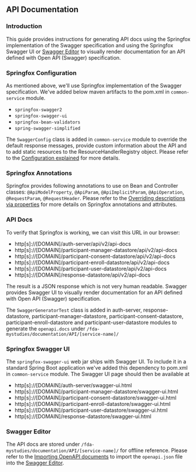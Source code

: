 <!--
 Copyright 2021 Google LLC
 Use of this source code is governed by an MIT-style
 license that can be found in the LICENSE file or at
 https://opensource.org/licenses/MIT.
-->

## API Documentation

### Introduction
This guide provides instructions for generating API docs using the Springfox implementation of the Swagger specification and using the Springfox Swagger UI or [Swagger Editor](https://editor.swagger.io/) to visually render documentation for an API defined with Open API (Swagger) specification. 

### Springfox Configuration
As mentioned above, we'll use Springfox implementation of the Swagger specification. We've added below maven artifacts to the pom.xml in `common-service` module.

*  `springfox-swagger2`
*  `springfox-swagger-ui`
*  `springfox-bean-validators`
*  `spring-swagger-simplified`

The `SwaggerConfig` class is added in `common-service` module to override the default response messages, provide custom information about the API and to add static resources to the ResourceHandlerRegistry object. Please refer to the [Configuration explained](https://springfox.github.io/springfox/docs/current/#configuration-explained) for more details.

### Springfox Annotations

Springfox provides following annotations to use on Bean and Controller classes: `@ApiModelProperty`, `@ApiParam`, `@ApiImplicitParam`, `@ApiOperation`, `@RequestParam`, `@RequestHeader`. Please refer to the [Overriding descriptions via properties](https://springfox.github.io/springfox/docs/current/#overriding-descriptions-via-properties) for more details on Springfox annotations and attributes.

### API Docs

To verify that Springfox is working, we can visit this URL in our browser:

*  http[s]://[DOMAIN]/auth-server/api/v2/api-docs
*  http[s]://[DOMAIN]/participant-manager-datastore/api/v2/api-docs
*  http[s]://[DOMAIN]/participant-consent-datastore/api/v2/api-docs
*  http[s]://[DOMAIN]/participant-enroll-datastore/api/v2/api-docs
*  http[s]://[DOMAIN]/participant-user-datastore/api/v2/api-docs
*  http[s]://[DOMAIN]/response-datastore/api/v2/api-docs

The result is a JSON response which is not very human readable. Swagger provides Swagger UI to visually render documentation for an API defined with Open API (Swagger) specification. 

The `SwaggerGeneratorTest` class is added in auth-server, response-datastore, participant-manager-datastore, participant-consent-datastore, participant-enroll-datastore and participant-user-datastore modules to generate the `openapi.docs` under `/fda-mystudies/documentation/API/[service-name]/`

### Springfox Swagger UI

The `springfox-swagger-ui` web jar ships with Swagger UI. To include it in a standard Spring Boot application we've added this dependency to pom.xml in `common-service` module. The Swagger UI page should then be available at

*  http[s]://[DOMAIN]/auth-server/swagger-ui.html 
*  http[s]://[DOMAIN]/participant-manager-datastore/swagger-ui.html 
*  http[s]://[DOMAIN]/participant-consent-datastore/swagger-ui.html 
*  http[s]://[DOMAIN]/participant-enroll-datastore/swagger-ui.html
*  http[s]://[DOMAIN]/participant-user-datastore/swagger-ui.html
*  http[s]://[DOMAIN]/response-datastore/swagger-ui.html

### Swagger Editor

The API docs are stored under `/fda-mystudies/documentation/API/[service-name]/` for offline reference. Please refer to the [Importing OpenAPI documents](https://github.com/swagger-api/swagger-editor/blob/master/docs/import.md#importing-openapi-documents) to import the `openapi.json` file into the [Swagger Editor](https://editor.swagger.io/).

